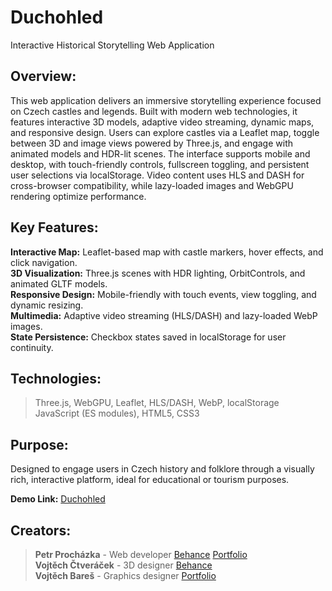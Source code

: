 # Duchohled
Interactive Historical Storytelling Web Application

## Overview: 
This web application delivers an immersive storytelling experience focused on Czech castles and legends. Built with modern web technologies, it features interactive 3D models, adaptive video streaming, dynamic maps, and responsive design. Users can explore castles via a Leaflet map, toggle between 3D and image views powered by Three.js, and engage with animated models and HDR-lit scenes. The interface supports mobile and desktop, with touch-friendly controls, fullscreen toggling, and persistent user selections via localStorage. Video content uses HLS and DASH for cross-browser compatibility, while lazy-loaded images and WebGPU rendering optimize performance.

## Key Features:
**Interactive Map:** Leaflet-based map with castle markers, hover effects, and click navigation.\
**3D Visualization:** Three.js scenes with HDR lighting, OrbitControls, and animated GLTF models.\
**Responsive Design:** Mobile-friendly with touch events, view toggling, and dynamic resizing.\
**Multimedia:** Adaptive video streaming (HLS/DASH) and lazy-loaded WebP images.\
**State Persistence:** Checkbox states saved in localStorage for user continuity.

## Technologies:
> Three.js, WebGPU, Leaflet, HLS/DASH, WebP, localStorage\
> JavaScript (ES modules), HTML5, CSS3

## Purpose: 
Designed to engage users in Czech history and folklore through a visually rich, interactive platform, ideal for educational or tourism purposes.

**Demo Link:** [Duchohled](https://prochazkap.soskolin.eu/duchohled)

## Creators:
> **Petr Procházka** - Web developer [Behance](https://www.behance.net/petrprochxzka) [Portfolio](https://prochazkap.soskolin.eu)\
> **Vojtěch Čtveráček** - 3D designer [Behance](https://www.behance.net/ctveracek)\
> **Vojtěch Bareš** - Graphics designer [Portfolio](https://bares.soskolin.eu)
